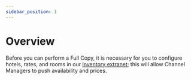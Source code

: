 ```yaml
---
sidebar_position: 1
---
```


# Overview

Before you can perform a Full Copy, it is necessary for you to configure hotels, rates, and rooms in our [Inventory extranet](https://inventory.xmltravelgate.com/Account/Login?ReturnUrl=%2f); this will allow Channel Managers to push availability and prices.